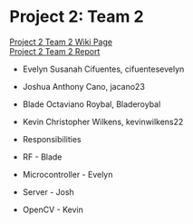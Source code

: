 Project 2: Team 2
=================
[Project 2 Team 2 Wiki Page](https://github.com/CourseReps/ECEN489-Spring2015/wiki/Project-2-Team-2)  
[Project 2 Team 2 Report](https://github.com/CourseReps/ECEN489-Spring2015/wiki/Project-2-Team-2-Report)  

* Evelyn Susanah Cifuentes, cifuentesevelyn
* Joshua Anthony Cano, jacano23
* Blade Octaviano Roybal, Bladeroybal
* Kevin Christopher Wilkens, kevinwilkens22

* Responsibilities
* RF - Blade
* Microcontroller - Evelyn
* Server - Josh
* OpenCV - Kevin
